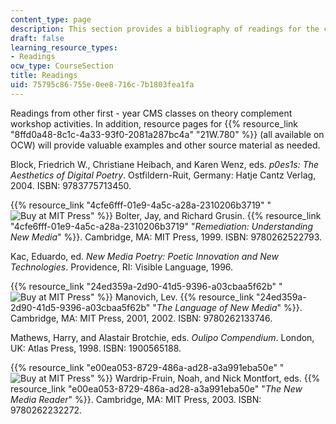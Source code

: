 ```yaml
---
content_type: page
description: This section provides a bibliography of readings for the course.
draft: false
learning_resource_types:
- Readings
ocw_type: CourseSection
title: Readings
uid: 75795c86-755e-0ee8-716c-7b1803fea1fa
---
```

Readings from other first - year CMS classes on theory complement workshop activities. In addition, resource pages for {{% resource_link "8ffd0a48-8c1c-4a33-93f0-2081a287bc4a" "21W.780" %}} (all available on OCW) will provide valuable examples and other source material as needed.

Block, Friedrich W., Christiane Heibach, and Karen Wenz, eds. *p0es1s: The Aesthetics of Digital Poetry*. Ostfildern-Ruit, Germany: Hatje Cantz Verlag, 2004. ISBN: 9783775713450.

{{% resource_link "4cfe6fff-01e9-4a5c-a28a-2310206b3719" "![Buy at MIT Press](/images/mp_logo.gif)" %}} Bolter, Jay, and Richard Grusin. {{% resource_link "4cfe6fff-01e9-4a5c-a28a-2310206b3719" "*Remediation: Understanding New Media*" %}}. Cambridge, MA: MIT Press, 1999. ISBN: 9780262522793.

Kac, Eduardo, ed. *New Media Poetry: Poetic Innovation and New Technologies*. Providence, RI: Visible Language, 1996.

{{% resource_link "24ed359a-2d90-41d5-9396-a03cbaa5f62b" "![Buy at MIT Press](/images/mp_logo.gif)" %}} Manovich, Lev. {{% resource_link "24ed359a-2d90-41d5-9396-a03cbaa5f62b" "*The Language of New Media*" %}}. Cambridge, MA: MIT Press, 2001, 2002. ISBN: 9780262133746.

Mathews, Harry, and Alastair Brotchie, eds. *Oulipo Compendium*. London, UK: Atlas Press, 1998. ISBN: 1900565188.

{{% resource_link "e00ea053-8729-486a-ad28-a3a991eba50e" "![Buy at MIT Press](/images/mp_logo.gif)" %}} Wardrip-Fruin, Noah, and Nick Montfort, eds. {{% resource_link "e00ea053-8729-486a-ad28-a3a991eba50e" "*The New Media Reader*" %}}. Cambridge, MA: MIT Press, 2003. ISBN: 9780262232272.